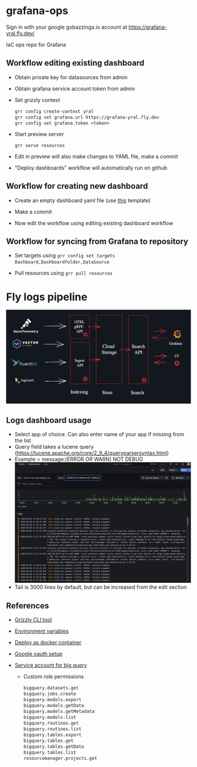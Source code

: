# grafana-ops

Sign in with your google gobazzinga.io account at https://grafana-yral.fly.dev/

IaC ops repo for Grafana

## Workflow editing existing dashboard

-   Obtain private key for datasources from admin

-   Obtain grafana service account token from admin

-   Set grizzly context

    ```
    grr config create-context yral
    grr config set grafana.url https://grafana-yral.fly.dev
    grr config set grafana.token <token>
    ```

-   Start preview server

    ```
    grr serve resources
    ```

-   Edit in preview will also make changes to YAML file, make a commit

-   "Deploy dashboards" workflow will automatically run on github

## Workflow for creating new dashboard

-   Create an empty dashboard yaml file (use [this](https://grafana.github.io/grizzly/grafana/#placing-dashboards-in-folders) template)

-   Make a commit

-   Now edit the workflow using editing existing dashboard workflow

## Workflow for syncing from Grafana to repository

-   Set targets using `grr config set targets Dashboard,Dashboardfolder,DataSource`

-   Pull resources using `grr pull resources`


# Fly logs pipeline

![Fly logs pipeline](./imgs/logs-pipeline.png)


## Logs dashboard usage

- Select app of choice. Can also enter name of your app if missing from the list
- Query field takes a lucene query (https://lucene.apache.org/core/2_9_4/queryparsersyntax.html)
- Example = message:(ERROR OR WARN) NOT DEBUG
![Logs Dashboard](./imgs/grafana-example.png)
- Tail is 3000 lines by default, but can be increased from the edit section



## References

-   [Grizzly CLI tool](https://www.youtube.com/watch?v=sPD5ZUeoPus&t=287s)

-   [Environment variables](https://grafana.com/docs/grafana/latest/setup-grafana/configure-grafana/)

-   [Deploy as docker container](https://grafana.com/docs/grafana/latest/setup-grafana/installation/docker/)

-   [Google oauth setup](https://grafana.com/docs/grafana/latest/setup-grafana/configure-security/configure-authentication/google/#configure-google-oauth2-authentication)

-   [Service account for big query](https://cloud.google.com/iam/docs/service-accounts-create)

    -   Custom role permissions
        ```
        bigquery.datasets.get
        bigquery.jobs.create
        bigquery.models.export
        bigquery.models.getData
        bigquery.models.getMetadata
        bigquery.models.list
        bigquery.routines.get
        bigquery.routines.list
        bigquery.tables.export
        bigquery.tables.get
        bigquery.tables.getData
        bigquery.tables.list
        resourcemanager.projects.get
        ```
